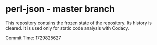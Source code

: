 # perl-json - master branch

This repository contains the frozen state of the repository.
Its history is cleared. It is used only for static code
analysis with Codacy.

Commit Time: 1729825627